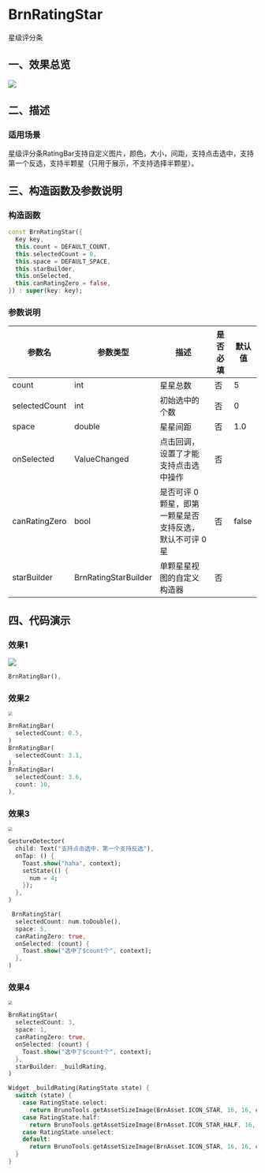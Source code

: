 # BrnRatingStar

星级评分条

## 一、效果总览

![](./img/BrnRatingStarIntro.png)

## 二、描述

### 适用场景

星级评分条RatingBar支持自定义图片，颜色，大小，间距，支持点击选中，支持第一个反选，支持半颗星（只用于展示，不支持选择半颗星）。

## 三、构造函数及参数说明

### 构造函数

```dart
const BrnRatingStar({
  Key key,
  this.count = DEFAULT_COUNT,
  this.selectedCount = 0,
  this.space = DEFAULT_SPACE,
  this.starBuilder,
  this.onSelected,
  this.canRatingZero = false,
}) : super(key: key);
```
### 参数说明

| **参数名** | **参数类型** | **描述** | **是否必填** | **默认值** |
| --- | --- | --- | --- | --- |
| count | int | 星星总数 | 否 | 5 |
| selectedCount | int | 初始选中的个数 | 否 | 0 |
| space | double | 星星间距 | 否 | 1.0 |
| onSelected | ValueChanged<int> | 点击回调，设置了才能支持点击选中操作 | 否 |  |
| canRatingZero | bool | 是否可评 0 颗星，即第一颗星是否支持反选，默认不可评 0 星 | 否 | false |
| starBuilder | BrnRatingStarBuilder | 单颗星星视图的自定义构造器 | 否 |  |

## 四、代码演示

### 效果1

![](./img/BrnRatingStarDemo1.png)



```dart
BrnRatingBar(),
```
### 效果2

<img src="./img/BrnRatingStarDemo2.png" style="zoom:50%;" />



```dart
BrnRatingBar(  
  selectedCount: 0.5,  
)  
BrnRatingBar(  
  selectedCount: 3.1,  
),  
BrnRatingBar(  
  selectedCount: 3.6,  
  count: 10,  
),  
```
### 效果3

<img src="./img/BrnRatingStarDemo3.png" style="zoom:50%;" />

```dart
GestureDetector(
  child: Text("支持点击选中，第一个支持反选"),
  onTap: () {
    Toast.show("haha", context);
    setState(() {
      num = 4;
    });
  },
)
```

```dart
 BrnRatingStar(
  selectedCount: num.toDouble(),
  space: 5,
  canRatingZero: true,
  onSelected: (count) {
    Toast.show("选中了$count个", context);
  },
)
```
### 效果4

<img src="./img/BrnRatingStarDEmo4.png" style="zoom:50%;" />

```dart
BrnRatingStar(
  selectedCount: 3,
  space: 1,
  canRatingZero: true,
  onSelected: (count) {
    Toast.show("选中了$count个", context);
  },
  starBuilder: _buildRating,
)
```

```dart
Widget _buildRating(RatingState state) {
  switch (state) {
    case RatingState.select:
      return BrunoTools.getAssetSizeImage(BrnAsset.ICON_STAR, 16, 16, color: Color(0xFF3571DC));
    case RatingState.half:
      return BrunoTools.getAssetSizeImage(BrnAsset.ICON_STAR_HALF, 16, 16);
    case RatingState.unselect:
    default:
      return BrunoTools.getAssetSizeImage(BrnAsset.ICON_STAR, 16, 16, color: Color(0xFFF0F0F0));
  }
}
```
